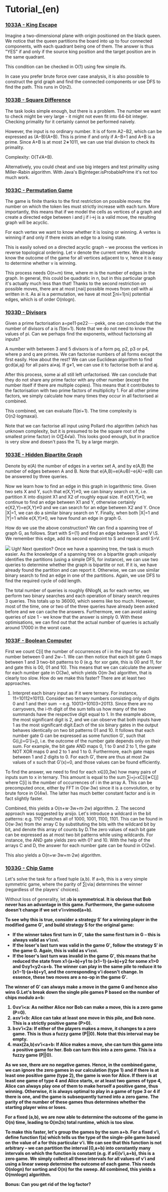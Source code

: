 # Tutorial_(en)


### [1033A - King Escape](../problems/A._King_Escape.md "Lyft Level 5 Challenge 2018 - Elimination Round")

Imagine a two-dimensional plane with origin positioned on the black queen. We notice that the queen partitions the board into up to four connected components, with each quadrant being one of them. The answer is thus "YES" if and only if the source king position and the target position are in the same quadrant. 

This condition can be checked in O(1) using few simple ifs.

In case you prefer brute force over case analysis, it is also possible to construct the grid graph and find the connected components or use DFS to find the path. This runs in O(n2).

 
### [1033B - Square Difference](../problems/B._Square_Difference.md "Lyft Level 5 Challenge 2018 - Elimination Round")

The task looks simple enough, but there is a problem. The number we want to check might be very large - it might not even fit into 64-bit integer. Checking primality for it certainly cannot be performed naively.

However, the input is no ordinary number. It is of form A2−B2, which can be expressed as (A−B)(A+B). This is prime if and only if A−B=1 and A+B is a prime. Since A+B is at most 2∗1011, we can use trial division to check its primality.

Complexity: O(T√A+B). 

Alternatively, you could cheat and use big integers and test primality using Miller-Rabin algorithm. With Java's BigInteger.isProbablePrime it's not too much work.

 
### [1033C - Permutation Game](../problems/C._Permutation_Game.md "Lyft Level 5 Challenge 2018 - Elimination Round")

The game is finite thanks to the first restriction on possible moves: the number on which the token lies must strictly increase with each turn. More importantly, this means that if we model the cells as vertices of a graph and create a directed edge between i and j if i→j is a valid move, the resulting graph will be acyclic. 

For each vertex we want to know whether it is losing or winning. A vertex is winning if and only if there exists an edge to a losing state. 

This is easily solved on a directed acyclic graph – we process the vertices in reverse topological ordering. Let v denote the current vertex. We already know the outcome of the game for all vertices adjacent to v, hence it is easy to determine whether v is winning.

This process needs O(n+m) time, where m is the number of edges in the graph. In general, this could be quadratic in n, but in this particular graph it's actually much less than that! Thanks to the second restriction on possible moves, there are at most ⌊nai⌋ possible moves from cell with ai written in it. As ai is a permutation, we have at most ∑ni=1⌊ni⌋ potential edges, which is of order O(nlogn).

 
### [1033D - Divisors](../problems/D._Divisors.md "Lyft Level 5 Challenge 2018 - Elimination Round")

Given a prime factorisation a=pe11⋅pe22⋅⋯⋅pekk, one can conclude that the number of divisors of a is ∏(ei+1). Note that we do not need to know the values of pi. Can we perhaps find the exponents, without factorising all inputs? 

A number with between 3 and 5 divisors is of a form pq, p2, p3 or p4, where p and q are primes. We can factorise numbers of all forms except the first easily. How about the rest? We can use Euclidean algorithm to find gcd(ai,aj) for all pairs ai≠aj. If g≠1, we can use it to factorise both ai and aj. 

After this process, some ai all still left unfactorised. We can conclude that they do not share any prime factor with any other number (except the number itself if there are multiple copies). This means that it contributes to the factorisation with two prime factors of multiplicity 1. For all other prime factors, we simply calculate how many times they occur in all factorised ai combined.

This combined, we can evaluate ∏(ei+1). The time complexity is O(n2⋅logmaxai). 

Note that we can factorise all input using Pollard rho algorithm (which has unknown complexity, but it is presumed to be the square root of the smallest prime factor) in O(∑4√ai). This looks good enough, but in practice is very slow and doesn't pass the TL by a large margin.

 
### [1033E - Hidden Bipartite Graph](../problems/E._Hidden_Bipartite_Graph.md "Lyft Level 5 Challenge 2018 - Elimination Round")

Denote by e(A) the number of edges in a vertex set A, and by e(A,B) the number of edges between A and B. Note that e(A,B)=e(A∪B)−e(A)−e(B) can be answered by three queries.

Now we learn how to find an edge in this graph in logarithmic time. Given two sets X and Y, such that e(X,Y)≠0, we can binary search on X, i.e. partition X into disjoint X1 and X2 of roughly equal size. If e(X1,Y)≠0, we continue to find an edge between X1 and Y, otherwise certainly e(X2,Y)=e(X,Y)≠0 and we can search for an edge between X2 and Y. Once |X|=1, we can do a similar binary search on Y. Finally, when both |X|=1 and |Y|=1 while e(X,Y)≠0, we have found an edge in graph G.

How do we use the above construction? We can find a spanning tree of graph G, as follows. Start with S={1} and find an edge between S and V∖S. We remember this edge, add its second endpoint to S and repeat until S=V. 

 ![](images/e34d0524f527422876a3268894f4a45d67e4901d.png) Ugh! Next question? Once we have a spanning tree, the task is much easier. As the knowledge of a spanning tree on a bipartite graph uniquely identifies the partitions (using a simple DFS, for instance), we can use two queries to determine whether the graph is bipartite or not. If it is, we have already found the partition and can report it. Otherwise, we can use similar binary search to find an edge in one of the partitions. Again, we use DFS to find the required cycle of odd length.

The total number of queries is roughly 6NlogN, as for each vertex, we perform two binary searches and each operation of binary search requires 3 queries. This totals up to 36000, which seems like too much. However, most of the time, one or two of the three queries have already been asked before and we can cache the answers. Furthermore, we can avoid asking queries of size 1 - we know that the answer is simply 0. With these optimisations, we can find out that the actual number of queries is actually around 17000 in the worst case.

 
### [1033F - Boolean Computer](../problems/F._Boolean_Computer.md "Lyft Level 5 Challenge 2018 - Elimination Round")

First we count C[i] the number of occurrences of i in the input for each number between 0 and 2w−1. We can then notice that each bit gate G maps between 1 and 3 two-bit patterns to 0 (e.g. for xor gate, this is 00 and 11, for and gate this is 00, 01 and 10). This means that we can calculate the answer for each number gate in O(3w), which yields O(m⋅3w) algorithm, that is clearly too slow. How do we make this faster? There are at least two approaches.

1. Interpret each binary input as if it were ternary. For instance, 11=10112≈10113. Consider two ternary numbers consisting only of digits 0 and 1 and their sum  – e.g. 10013+10103=20113. Since there are no carryovers, the i-th digit of the sum tells us how many of the two summands have the respective digit equal to 1. In the example above, the most significant digit is 2, and we can observe that both inputs have 1 as the most significant digit.Each of the six binary gates in the output behaves identically on two bit patterns 01 and 10. It follows that each number gate G can be expressed as some function G′, such that G(i,j)=G′(i+j), i.e. the outcome of the number gate depends only on their sum. For example, the bit gate AND maps 0, 1 to 0 and 2 to 1, the gate NOT XOR maps 0 and 2 to 1 and 1 to 0. Furthermore, each gate maps between 1 and 2 digits to 0. For each G′, there are thus at most 2w values of x such that G′(x)=0, and those values can be found efficiently.

To find the answer, we need to find for each x∈[0,3w) how many pairs of inputs sum to x in ternary. This amount is equal to the sum ∑i+j=xC[i]∗C[j] where C[i] is the number of occurrences of i in the array A. This can be precomputed once, either by FFT in O(w⋅3w) since it is a convolution, or by brute force in O(4w). The latter has much better constant factor and is in fact slightly faster.

Combined, this yields a O(n+w⋅3w+m⋅2w) algorithm.
2. The second approach was suggested by arsijo. Let's introduce a wildcard in the bit patterns: e.g. 1?0? matches all of 1000, 1001, 1100, 1101. This can be found in O(w⋅3w) from the array C by substituting the bits with the wildcard bit by bit, and denote this array of counts by D.The zero values of each bit gate can be expressed as at most two bit patterns while using wildcards. For instance, the AND gate yields zero with 0? and 10. With the help of the arrays C and D, the answer for each number gate can be found in O(2w).

This also yields a O(n+w⋅3w+m⋅2w) algorithm.
 
### [1033G - Chip Game](../problems/G._Chip_Game.md "Lyft Level 5 Challenge 2018 - Elimination Round")

Let's solve the task for a fixed tuple (a,b). If a=b, this is a very simple symmetric game, where the parity of ∑⌊via⌋ determines the winner (regardless of the players' choices).

Without loss of generality, let a<b as the case where a>b is symmetrical. It is obvious that Bob never has an advantage in this game. Furthermore, the game outcome doesn't change if we set v′i=vimod(a+b). 

To see why this is true, consider a strategy S′ for a winning player in the modified game G′, and build strategy S for the original game: 

* If the winner takes first turn in G′, take the same first turn in G – this is always valid as v′i≤vi.
* If the loser's last turn was valid in the game G′, follow the strategy S′ in the game G. Again, this is valid as v′i≤vi.
* If the loser's last turn was invalid in the game G′, this means that he reduced the state from x1⋅(a+b)+y1 to (x1−1)⋅(a+b)+y2 for some x1>0 and 0≤y1<y2<a+b. The winner can play in the same pile to reduce it to (x1−1)⋅(a+b)+y1, and the corresponding v′i doesn't change. In essence, these two moves are a no-op in the game G′.

 The winner of G′ can always make a move in the game G and hence also wins G.Let's break down the single pile games P based on the number of chips modulo a+b: 

1. 0≤v′i<a: As neither Alice nor Bob can make a move, this is a zero game (P=0).
2. a≤v′i<b: Alice can take at least one move in this pile, and Bob none. This is a strictly positive game (P>0).
3. b≤v′i<2a: If either of the players makes a move, it changes to a zero game. This is thus a fuzzy game (P||0). Note that this interval may be empty.
4. max(2a,b)≤v′i<a+b: If Alice makes a move, she can turn this game into a positive game for her. Bob can turn this into a zero game. This is a fuzzy game (P||0).

As we see, there are no negative games. Hence, in the combined game, we can ignore the zero games in our calculation (type 1) and if there is at least one positive game (type 2), the game is won for Alice. If there is at least one game of type 4 and Alice starts, or at least two games of type 4, Alice can always play one of them to make herself a positive game, thus winning. Otherwise, it is always optimal to play in a game of type 3 or 4 if there is one, and the game is subsequently turned into a zero game. The parity of the number of these games thus determines whether the starting player wins or loses. 

For a fixed (a,b), we are now able to determine the outcome of the game in O(n) time, leading to O(m2n) total runtime, which is too slow.

To make this faster, let's group the games by the sum a+b. For a fixed v′i, define function f(a) which tells us the type of the single-pile game based on the value of a for this particular v′i. We can see that this function is not arbitrary – we can partition the interval [0,a+b) into constantly many intervals on which the function is constant (e.g. if a∈(v′i,a+b), this is a zero game. We simply collect all these intervals for all values of v′i and using a linear sweep determine the outcome of each game. This needs O(nlogn) for sorting and O(n) for the sweep. All combined, this yields a O(mnlogn) algorithm.

Bonus: Can you get rid of the log factor?

